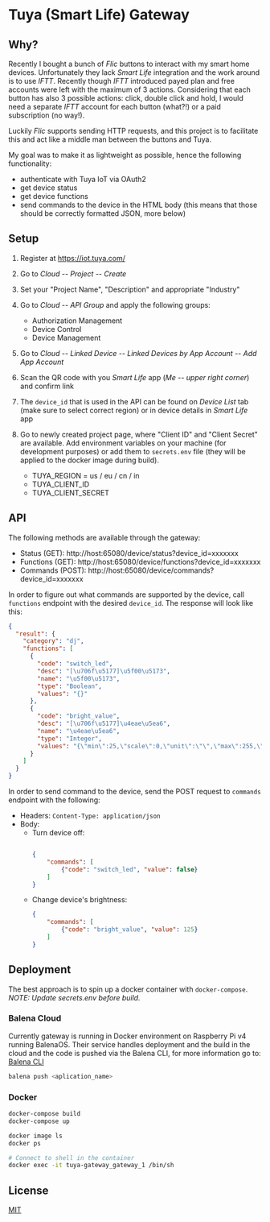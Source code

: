 # Tuya (Smart Life) Gateway
## Why? 

Recently I bought a bunch of *Flic* buttons to interact with my smart home devices. Unfortunately they lack *Smart Life*
integration and the work around is to use *IFTT*. Recently though *IFTT* introduced payed plan and free accounts
were left with the maximum of 3 actions. Considering that each button has also 3 possible actions: click, double click 
and hold, I would need a separate *IFTT* account for each button (what?!) or a paid subscription (no way!).

Luckily *Flic* supports sending HTTP requests, and this project is to facilitate this and act like a middle man
between the buttons and Tuya.

My goal was to make it as lightweight as possible, hence the following functionality:
* authenticate with Tuya IoT via OAuth2
* get device status
* get device functions
* send commands to the device in the HTML body (this means that those should be correctly formatted JSON, more below)

## Setup
1. Register at https://iot.tuya.com/
2. Go to *Cloud* -- *Project* -- *Create*
3. Set your "Project Name", "Description" and appropriate "Industry"
4. Go to *Cloud* -- *API Group* and apply the following groups:
    * Authorization Management
    * Device Control
    * Device Management
5. Go to *Cloud* -- *Linked Device* -- *Linked Devices by App Account* -- *Add App Account*
6. Scan the QR code with you *Smart Life* app (*Me* -- *upper right corner*) and confirm link
7. The `device_id` that is used in the API can be found on *Device List* tab (make sure to select correct region) or
in device details in *Smart Life* app
8. Go to newly created project page, where "Client ID" and "Client Secret" are available. Add environment variables on 
your machine (for development purposes) or add them to `secrets.env` file (they will be applied to the docker image 
during build).

    * TUYA_REGION = us / eu / cn / in
    * TUYA_CLIENT_ID
    * TUYA_CLIENT_SECRET

## API
The following methods are available through the gateway:
* Status    (GET):  http://host:65080/device/status?device_id=xxxxxxx
* Functions (GET):  http://host:65080/device/functions?device_id=xxxxxxx
* Commands  (POST): http://host:65080/device/commands?device_id=xxxxxxx

In order to figure out what commands are supported by the device, call `functions` endpoint with the desired
`device_id`. The response will look like this:
```json
{
  "result": {
    "category": "dj",
    "functions": [
      {
        "code": "switch_led",
        "desc": "[\u706f\u5177]\u5f00\u5173",
        "name": "\u5f00\u5173",
        "type": "Boolean",
        "values": "{}"
      },
      {
        "code": "bright_value",
        "desc": "[\u706f\u5177]\u4eae\u5ea6",
        "name": "\u4eae\u5ea6",
        "type": "Integer",
        "values": "{\"min\":25,\"scale\":0,\"unit\":\"\",\"max\":255,\"step\":1}"
      }
    ]
  }
}
```
In order to send command to the device, send the POST request to `commands` endpoint with the following:
* Headers: `Content-Type: application/json`
* Body: 
    * Turn device off:
        ```json
        
        {
            "commands": [
                {"code": "switch_led", "value": false}
            ]
        }
        ```
    * Change device's brightness:
        ```json
        {
            "commands": [
                {"code": "bright_value", "value": 125}
            ]
        }
        ```

## Deployment
The best approach is to spin up a docker container with `docker-compose`. *NOTE: Update secrets.env before build.*

### Balena Cloud
Currently gateway is running in Docker environment on Raspberry Pi v4 running BalenaOS. Their service handles deployment 
and the build in the cloud and the code is pushed via the Balena CLI, for more information go to:
[Balena CLI](https://github.com/balena-io/balena-cli/blob/master/INSTALL.md)

```bash
balena push <aplication_name>
```  

### Docker

```bash
docker-compose build
docker-compose up

docker image ls
docker ps

# Connect to shell in the container
docker exec -it tuya-gateway_gateway_1 /bin/sh
```

## License
[MIT](https://choosealicense.com/licenses/mit/)